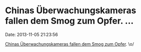 Chinas Überwachungskameras fallen dem Smog zum Opfer. \...
==========================================================

Date: 2013-11-05 21:23:56

[Chinas Überwachungskameras fallen dem Smog zum
Opfer](http://qz.com/143660/china-discovers-that-pollution-makes-it-really-hard-to-spy-on-people/).
\\o/
